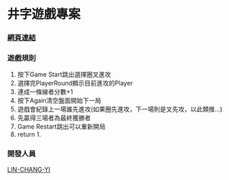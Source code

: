 # 井字遊戲專案
### [網頁連結](https://lin-chang-yi.github.io/OOXX/)
### 遊戲規則
1. 按下Game Start跳出選擇圈叉進攻
2. 選擇完PlayerRound顯示目前進攻的Player
3. 連成一條線者分數+1
4. 按下Again清空盤面開始下一局
5. 遊戲會紀錄上一場誰先進攻(如果圈先進攻，下一場則是叉先攻，以此類推...)
6. 先贏得三場者為最終獲勝者
7. Game Restart跳出可以重新開局
8. return 1.
### 開發人員
[LIN-CHANG-YI](https://github.com/LIN-CHANG-YI)
